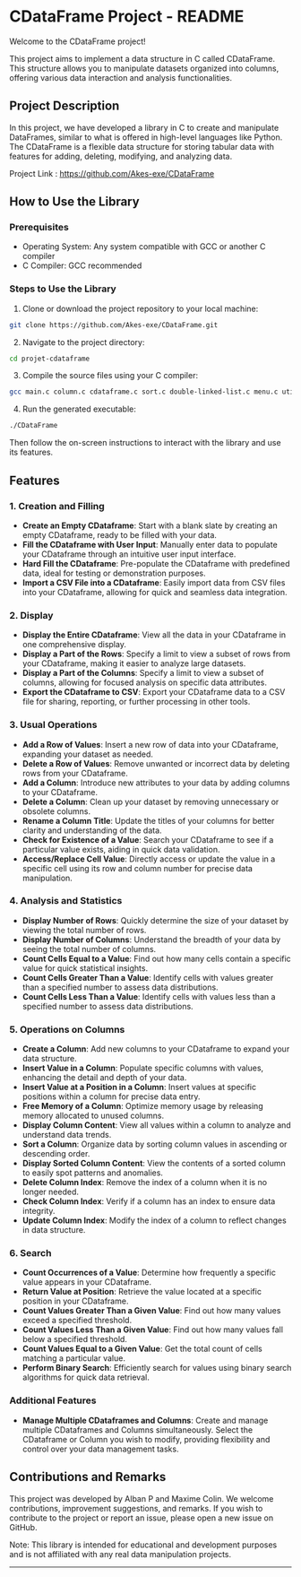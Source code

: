 # CDataFrame Project - README

Welcome to the CDataFrame project!

This project aims to implement a data structure in C called CDataFrame. This structure allows you to manipulate datasets organized into columns, offering various data interaction and analysis functionalities.

## Project Description
In this project, we have developed a library in C to create and manipulate DataFrames, similar to what is offered in high-level languages like Python. The CDataFrame is a flexible data structure for storing tabular data with features for adding, deleting, modifying, and analyzing data.

Project Link : https://github.com/Akes-exe/CDataFrame

## How to Use the Library
### Prerequisites
- Operating System: Any system compatible with GCC or another C compiler
- C Compiler: GCC recommended

### Steps to Use the Library
1. Clone or download the project repository to your local machine:
```bash
git clone https://github.com/Akes-exe/CDataFrame.git
```
2. Navigate to the project directory:
```bash
cd projet-cdataframe
```
3. Compile the source files using your C compiler:
```bash
gcc main.c column.c cdataframe.c sort.c double-linked-list.c menu.c utils.c -o CDataFrame
```
4. Run the generated executable:
```bash
./CDataFrame
```

Then follow the on-screen instructions to interact with the library and use its features.

## Features

### 1. Creation and Filling
- **Create an Empty CDataframe**: Start with a blank slate by creating an empty CDataframe, ready to be filled with your data.
- **Fill the CDataframe with User Input**: Manually enter data to populate your CDataframe through an intuitive user input interface.
- **Hard Fill the CDataframe**: Pre-populate the CDataframe with predefined data, ideal for testing or demonstration purposes.
- **Import a CSV File into a CDataframe**: Easily import data from CSV files into your CDataframe, allowing for quick and seamless data integration.

### 2. Display
- **Display the Entire CDataframe**: View all the data in your CDataframe in one comprehensive display.
- **Display a Part of the Rows**: Specify a limit to view a subset of rows from your CDataframe, making it easier to analyze large datasets.
- **Display a Part of the Columns**: Specify a limit to view a subset of columns, allowing for focused analysis on specific data attributes.
- **Export the CDataframe to CSV**: Export your CDataframe data to a CSV file for sharing, reporting, or further processing in other tools.

### 3. Usual Operations
- **Add a Row of Values**: Insert a new row of data into your CDataframe, expanding your dataset as needed.
- **Delete a Row of Values**: Remove unwanted or incorrect data by deleting rows from your CDataframe.
- **Add a Column**: Introduce new attributes to your data by adding columns to your CDataframe.
- **Delete a Column**: Clean up your dataset by removing unnecessary or obsolete columns.
- **Rename a Column Title**: Update the titles of your columns for better clarity and understanding of the data.
- **Check for Existence of a Value**: Search your CDataframe to see if a particular value exists, aiding in quick data validation.
- **Access/Replace Cell Value**: Directly access or update the value in a specific cell using its row and column number for precise data manipulation.

### 4. Analysis and Statistics
- **Display Number of Rows**: Quickly determine the size of your dataset by viewing the total number of rows.
- **Display Number of Columns**: Understand the breadth of your data by seeing the total number of columns.
- **Count Cells Equal to a Value**: Find out how many cells contain a specific value for quick statistical insights.
- **Count Cells Greater Than a Value**: Identify cells with values greater than a specified number to assess data distributions.
- **Count Cells Less Than a Value**: Identify cells with values less than a specified number to assess data distributions.

### 5. Operations on Columns
- **Create a Column**: Add new columns to your CDataframe to expand your data structure.
- **Insert Value in a Column**: Populate specific columns with values, enhancing the detail and depth of your data.
- **Insert Value at a Position in a Column**: Insert values at specific positions within a column for precise data entry.
- **Free Memory of a Column**: Optimize memory usage by releasing memory allocated to unused columns.
- **Display Column Content**: View all values within a column to analyze and understand data trends.
- **Sort a Column**: Organize data by sorting column values in ascending or descending order.
- **Display Sorted Column Content**: View the contents of a sorted column to easily spot patterns and anomalies.
- **Delete Column Index**: Remove the index of a column when it is no longer needed.
- **Check Column Index**: Verify if a column has an index to ensure data integrity.
- **Update Column Index**: Modify the index of a column to reflect changes in data structure.

### 6. Search
- **Count Occurrences of a Value**: Determine how frequently a specific value appears in your CDataframe.
- **Return Value at Position**: Retrieve the value located at a specific position in your CDataframe.
- **Count Values Greater Than a Given Value**: Find out how many values exceed a specified threshold.
- **Count Values Less Than a Given Value**: Find out how many values fall below a specified threshold.
- **Count Values Equal to a Given Value**: Get the total count of cells matching a particular value.
- **Perform Binary Search**: Efficiently search for values using binary search algorithms for quick data retrieval.

### Additional Features
- **Manage Multiple CDataframes and Columns**: Create and manage multiple CDataframes and Columns simultaneously. Select the CDataframe or Column you wish to modify, providing flexibility and control over your data management tasks.

## Contributions and Remarks
This project was developed by Alban P and Maxime Colin. We welcome contributions, improvement suggestions, and remarks. If you wish to contribute to the project or report an issue, please open a new issue on GitHub.

Note: This library is intended for educational and development purposes and is not affiliated with any real data manipulation projects.

---
